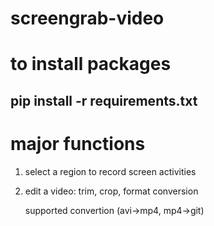 # screengrab-video

# to install packages
## pip install -r requirements.txt


# major functions
1. select a region to record screen activities
2. edit a video: trim, crop, format conversion
   
   supported convertion (avi->mp4, mp4->git)
